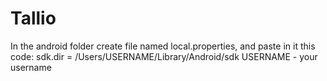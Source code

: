# Tallio
In the android folder create file named local.properties, and paste in it this code:
sdk.dir = /Users/USERNAME/Library/Android/sdk
USERNAME - your username
